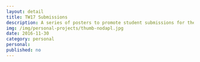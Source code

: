 ```yaml
---
layout: detail
title: TW17 Submissions
description: A series of posters to promote student submissions for the 2017 edition of Tahoma West Literary Arts Journal
img: /img/personal-projects/thumb-nodapl.jpg
date: 2016-11-30
category: personal
personal: 
published: no
---
```

